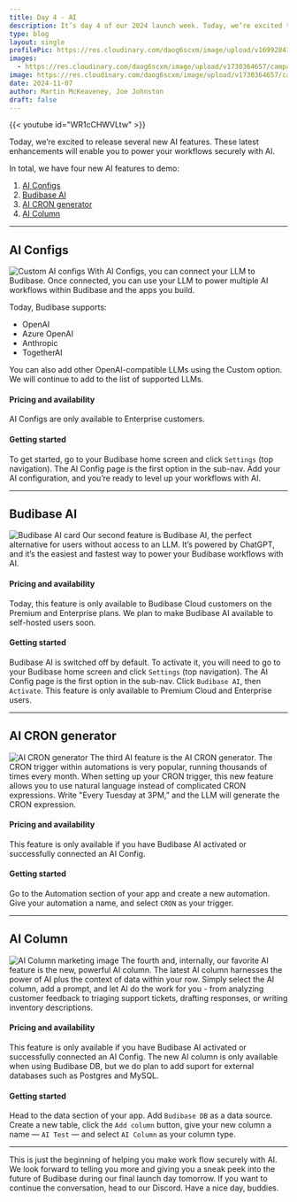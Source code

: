 ```yaml
---
title: Day 4 - AI
description: It’s day 4 of our 2024 launch week. Today, we’re excited to release several new AI features. These latest enhancements will enable you to power your workflows securely with AI. 
type: blog
layout: single
profilePic: https://res.cloudinary.com/daog6scxm/image/upload/v1699284176/Branding/Assets/Symbol/RGB/Full%20Colour/bb-symbol-trans_v60zdz.svg
images:
  - https://res.cloudinary.com/daog6scxm/image/upload/v1730364657/campaigns/3.0/day%204/day_4_light_boovwx.png
image: https://res.cloudinary.com/daog6scxm/image/upload/v1730364657/campaigns/3.0/day%204/day_4_light_boovwx.png
date: 2024-11-07
author: Martin McKeaveney, Joe Johnston
draft: false
---
```


{{< youtube id="WR1cCHWVLtw" >}}


Today, we’re excited to release several new AI features. These latest enhancements will enable you to power your workflows securely with AI.

In total, we have four new AI features to demo:

1. [AI Configs](#ai-configs)
2. [Budibase AI](#budibase-ai)
3. [AI CRON generator](#ai-cron-generator)
4. [AI Column](#ai-column)

---

## AI Configs
![Custom AI configs](https://res.cloudinary.com/daog6scxm/image/upload/v1730373987/campaigns/3.0/day%204/AI_Configs_light_icwbvh.svg)
With AI Configs, you can connect your LLM to Budibase. Once connected, you can use your LLM to power multiple AI workflows within Budibase and the apps you build.

Today, Budibase supports:

- OpenAI
- Azure OpenAI
- Anthropic
- TogetherAI

You can also add other OpenAI-compatible LLMs using the Custom option. We will continue to add to the list of supported LLMs.

#### Pricing and availability
AI Configs are only available to Enterprise customers.


#### Getting started
To get started, go to your Budibase home screen and click `Settings` (top navigation). The AI Config page is the first option in the sub-nav. Add your AI configuration, and you’re ready to level up your workflows with AI.

---

 
## Budibase AI
![Budibase AI card](https://res.cloudinary.com/daog6scxm/image/upload/v1730373988/campaigns/3.0/day%204/budibase_ai_na71fi.svg)
Our second feature is Budibase AI, the perfect alternative for users without access to an LLM.  It’s powered by ChatGPT, and it’s the easiest and fastest way to power your Budibase workflows with AI. 

#### Pricing and availability
Today, this feature is only available to Budibase Cloud customers on the Premium and Enterprise plans. We plan to make Budibase AI available to self-hosted users soon.

#### Getting started
Budibase AI is switched off by default. To activate it, you will need to go to your Budibase home screen and click `Settings` (top navigation). The AI Config page is the first option in the sub-nav. Click `Budibase AI`, then `Activate`. This feature is only available to Premium Cloud and Enterprise users.

---

## AI CRON generator
![AI CRON generator](https://res.cloudinary.com/daog6scxm/image/upload/v1730366908/campaigns/3.0/day%204/CRONx2_fvsxlb.webp)
The third AI feature is the AI CRON generator. The CRON trigger within automations is very popular, running thousands of times every month. When setting up your CRON trigger, this new feature allows you to use natural language instead of complicated CRON expressions. Write "Every Tuesday at 3PM,” and the LLM will generate the CRON expression.

#### Pricing and availability
This feature is only available if you have Budibase AI activated or successfully connected an AI Config.

#### Getting started
Go to the Automation section of your app and create a new automation. Give your automation a name, and select `CRON` as your trigger.

---

## AI Column
![AI Column marketing image](https://res.cloudinary.com/daog6scxm/image/upload/v1730366489/campaigns/3.0/day%204/AI_Columns_large_ssrrr4.png)
The fourth and, internally, our favorite AI feature is the new, powerful AI column. The latest AI column harnesses the power of AI plus the context of data within your row. Simply select the AI column, add a prompt, and let AI do the work for you - from analyzing customer feedback to triaging support tickets, drafting responses, or writing inventory descriptions. 

#### Pricing and availability
This feature is only available if you have Budibase AI activated or successfully connected an AI Config. The new AI column is only available when using Budibase DB, but we do plan to add suport for external databases such as Postgres and MySQL. 

#### Getting started
Head to the data section of your app. Add `Budibase DB` as a data source. Create a new table, click the `Add column` button, give your new column a name — `AI Test` — and select `AI Column` as your column type.

---

This is just the beginning of helping you make work flow securely with AI. We look forward to telling you more and giving you a sneak peek into the future of Budibase during our final launch day tomorrow. If you want to continue the conversation, head to our Discord. Have a nice day, buddies.